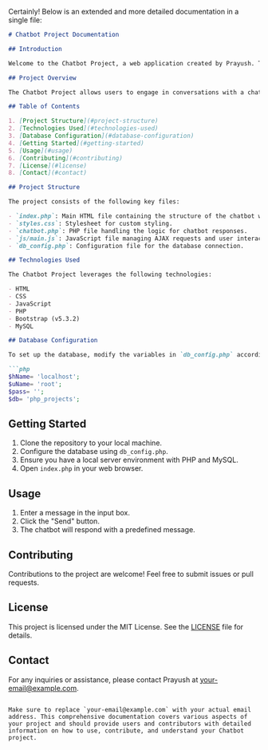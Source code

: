 Certainly! Below is an extended and more detailed documentation in a single file:

```markdown
# Chatbot Project Documentation

## Introduction

Welcome to the Chatbot Project, a web application created by Prayush. This project aims to provide a simple and interactive chatbot experience for users.

## Project Overview

The Chatbot Project allows users to engage in conversations with a chatbot. The chatbot processes user messages, matches them against predefined responses stored in a database, and provides relevant replies.

## Table of Contents

1. [Project Structure](#project-structure)
2. [Technologies Used](#technologies-used)
3. [Database Configuration](#database-configuration)
4. [Getting Started](#getting-started)
5. [Usage](#usage)
6. [Contributing](#contributing)
7. [License](#license)
8. [Contact](#contact)

## Project Structure

The project consists of the following key files:

- `index.php`: Main HTML file containing the structure of the chatbot web application.
- `styles.css`: Stylesheet for custom styling.
- `chatbot.php`: PHP file handling the logic for chatbot responses.
- `js/main.js`: JavaScript file managing AJAX requests and user interactions.
- `db_config.php`: Configuration file for the database connection.

## Technologies Used

The Chatbot Project leverages the following technologies:

- HTML
- CSS
- JavaScript
- PHP
- Bootstrap (v5.3.2)
- MySQL

## Database Configuration

To set up the database, modify the variables in `db_config.php` according to your local database setup:

```php
$hName= 'localhost';
$uName= 'root';
$pass= '';
$db= 'php_projects';
```

## Getting Started

1. Clone the repository to your local machine.
2. Configure the database using `db_config.php`.
3. Ensure you have a local server environment with PHP and MySQL.
4. Open `index.php` in your web browser.

## Usage

1. Enter a message in the input box.
2. Click the "Send" button.
3. The chatbot will respond with a predefined message.

## Contributing

Contributions to the project are welcome! Feel free to submit issues or pull requests.

## License

This project is licensed under the MIT License. See the [LICENSE](LICENSE) file for details.

## Contact

For any inquiries or assistance, please contact Prayush at your-email@example.com.
```

Make sure to replace `your-email@example.com` with your actual email address. This comprehensive documentation covers various aspects of your project and should provide users and contributors with detailed information on how to use, contribute, and understand your Chatbot project.
